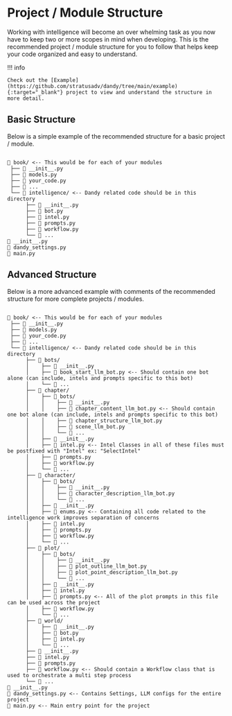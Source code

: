 # Project / Module Structure

Working with intelligence will become an over whelming task as you now have to keep two or more scopes in mind when developing.
This is the recommended project / module structure for you to follow that helps keep your code organized and easy to understand.

!!! info

    Check out the [Example](https://github.com/stratusadv/dandy/tree/main/example){:target="_blank"} project to view and understand the structure in more detail.


## Basic Structure

Below is a simple example of the recommended structure for a basic project / module.

``` title="Basic Project / Module Structure" 

📁 book/ <-- This would be for each of your modules
 ├── 📄 __init__.py
 ├── 📄 models.py
 ├── 📄 your_code.py
 ├── 📄 ...
 └── 📁 intelligence/ <-- Dandy related code should be in this directory
      ├── 📄 __init__.py
      ├── 📄 bot.py
      ├── 📄 intel.py
      ├── 📄 prompts.py
      ├── 📄 workflow.py 
      └── 📄 ...
📄 __init__.py
📄 dandy_settings.py
📄 main.py

```

## Advanced Structure

Below is a more advanced example with comments of the recommended structure for more complete projects / modules.


``` title="Advanced Project / Module Structure" 

📁 book/ <-- This would be for each of your modules
 ├── 📄 __init__.py
 ├── 📄 models.py
 ├── 📄 your_code.py
 ├── 📄 ...
 └── 📁 intelligence/ <-- Dandy related code should be in this directory
      ├── 📁 bots/
      │    ├── 📄 __init__.py
      │    ├── 📄 book_start_llm_bot.py <-- Should contain one bot alone (can include, intels and prompts specific to this bot)
      │    └── 📄 ...
      ├── 📁 chapter/
      │    ├── 📁 bots/
      │    │    ├── 📄 __init__.py
      │    │    ├── 📄 chapter_content_llm_bot.py <-- Should contain one bot alone (can include, intels and prompts specific to this bot)
      │    │    ├── 📄 chapter_structure_llm_bot.py
      │    │    ├── 📄 scene_llm_bot.py
      │    │    └── 📄 ...
      │    ├── 📄 __init__.py
      │    ├── 📄 intel.py <-- Intel Classes in all of these files must be postfixed with "Intel" ex: "SelectIntel"
      │    ├── 📄 prompts.py
      │    ├── 📄 workflow.py
      │    └── 📄 ...
      ├── 📁 character/
      │    ├── 📁 bots/
      │    │    ├── 📄 __init__.py
      │    │    ├── 📄 character_description_llm_bot.py
      │    │    └── 📄 ...
      │    ├── 📄 __init__.py
      │    ├── 📄 enums.py <-- Containing all code related to the intelligence work improves separation of concerns
      │    ├── 📄 intel.py
      │    ├── 📄 prompts.py
      │    ├── 📄 workflow.py
      │    └── 📄 ...
      ├── 📁 plot/
      │    ├── 📁 bots/
      │    │    ├── 📄 __init__.py
      │    │    ├── 📄 plot_outline_llm_bot.py
      │    │    ├── 📄 plot_point_description_llm_bot.py
      │    │    └── 📄 ...
      │    ├── 📄 __init__.py
      │    ├── 📄 intel.py
      │    ├── 📄 prompts.py <-- All of the plot prompts in this file can be used across the project
      │    ├── 📄 workflow.py
      │    └── 📄 ...
      ├── 📁 world/
      │    ├── 📄 __init__.py
      │    ├── 📄 bot.py
      │    ├── 📄 intel.py
      │    └── 📄 ...
      ├── 📄 __init__.py
      ├── 📄 intel.py
      ├── 📄 prompts.py
      ├── 📄 workflow.py <-- Should contain a Workflow class that is used to orchestrate a multi step process
      └── 📄 ...
📄 __init__.py
📄 dandy_settings.py <-- Contains Settings, LLM configs for the entire project
📄 main.py <-- Main entry point for the project

```
